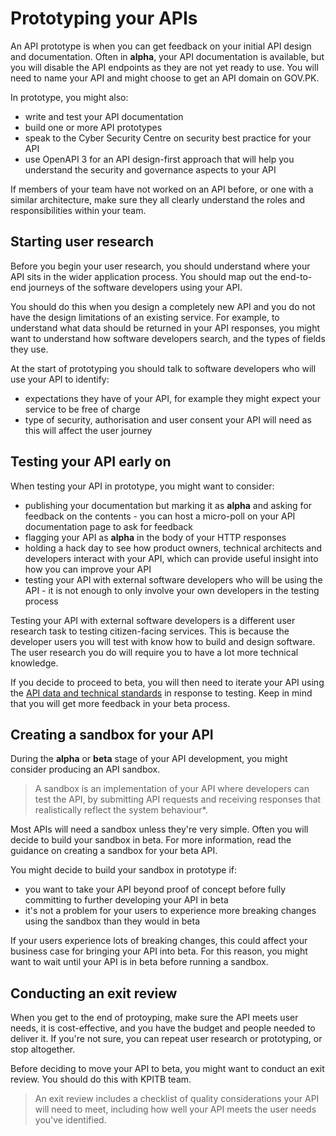 # Prototyping your APIs

An API prototype is when you can get feedback on your initial API design and documentation. Often in **alpha**, your API documentation is available, but you will disable the API endpoints as they are not yet ready to use. You will need to name your API and might choose to get an API domain on GOV.PK.

In prototype, you might also:

- write and test your API documentation
- build one or more API prototypes
- speak to the Cyber Security Centre on security best practice for your API
- use OpenAPI 3 for an API design-first approach that will help you understand the security and governance aspects to your API

If members of your team have not worked on an API before, or one with a similar architecture, make sure they all clearly understand the roles and responsibilities within your team.

## Starting user research 
Before you begin your user research, you should understand where your API sits in the wider application process. You should map out the end-to-end journeys of the software developers using your API.

You should do this when you design a completely new API and you do not have the design limitations of an existing service. For example, to understand what data should be returned in your API responses, you might want to understand how software developers search, and the types of fields they use.

At the start of prototyping you should talk to software developers who will use your API to identify:

- expectations they have of your API, for example they might expect your service to be free of charge
- type of security, authorisation and user consent your API will need as this will affect the user journey

## Testing your API early on
When testing your API in prototype, you might want to consider:

- publishing your documentation but marking it as **alpha** and asking for feedback on the contents - you can host a micro-poll on your API documentation page to ask for feedback
- flagging your API as **alpha** in the body of your HTTP responses
- holding a hack day to see how product owners, technical architects and developers interact with your API, which can provide useful insight into how you can improve your API
- testing your API with external software developers who will be using the API - it is not enough to only involve your own developers in the testing process

Testing your API with external software developers is a different user research task to testing citizen-facing services. This is because the developer users you will test with know how to build and design software. The user research you do will require you to have a lot more technical knowledge.

If you decide to proceed to beta, you will then need to iterate your API using the [API data and technical standards](/technology/api-standards) in response to testing. Keep in mind that you will get more feedback in your beta process.

## Creating a sandbox for your API
During the **alpha** or **beta** stage of your API development, you might consider producing an API sandbox. 

> A sandbox is an implementation of your API where developers can test the API, by submitting API requests and receiving responses that realistically reflect the system behaviour*.

Most APIs will need a sandbox unless they're very simple. Often you will decide to build your sandbox in beta. For more information, read the guidance on creating a sandbox for your beta API.

You might decide to build your sandbox in prototype if:

- you want to take your API beyond proof of concept before fully committing to further developing your API in beta
- it's not a problem for your users to experience more breaking changes using the sandbox than they would in beta

If your users experience lots of breaking changes, this could affect your business case for bringing your API into beta. For this reason, you might want to wait until your API is in beta before running a sandbox.

## Conducting an exit review
When you get to the end of protoyping, make sure the API meets user needs, it is cost-effective, and you have the budget and people needed to deliver it. If you're not sure, you can repeat user research or prototyping, or stop altogether.

Before deciding to move your API to beta, you might want to conduct an exit review. You should do this with KPITB team.

> An exit review includes a checklist of quality considerations your API will need to meet, including how well your API meets the user needs you've identified.